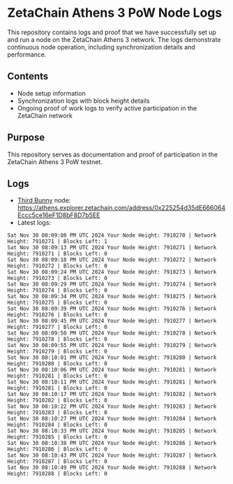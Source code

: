 # ZetaChain Athens 3 PoW Node Logs
This repository contains logs and proof that we have successfully set up and run a node on the ZetaChain Athens 3 network. The logs demonstrate continuous node operation, including synchronization details and performance.

## Contents
- Node setup information
- Synchronization logs with block height details
- Ongoing proof of work logs to verify active participation in the ZetaChain network

## Purpose
This repository serves as documentation and proof of participation in the ZetaChain Athens 3 PoW testnet.

## Logs

- [Third Bunny](https://thirdbunny.xyz/) node: https://athens.explorer.zetachain.com/address/0x225254d35dE666064Eccc5ce16eF1D8bF8D7b5EE
- Latest logs:
```
Sat Nov 30 08:09:08 PM UTC 2024 Your Node Height: 7910270 | Network Height: 7910271 | Blocks Left: 1
Sat Nov 30 08:09:13 PM UTC 2024 Your Node Height: 7910271 | Network Height: 7910271 | Blocks Left: 0
Sat Nov 30 08:09:18 PM UTC 2024 Your Node Height: 7910272 | Network Height: 7910272 | Blocks Left: 0
Sat Nov 30 08:09:24 PM UTC 2024 Your Node Height: 7910273 | Network Height: 7910273 | Blocks Left: 0
Sat Nov 30 08:09:29 PM UTC 2024 Your Node Height: 7910274 | Network Height: 7910274 | Blocks Left: 0
Sat Nov 30 08:09:34 PM UTC 2024 Your Node Height: 7910275 | Network Height: 7910275 | Blocks Left: 0
Sat Nov 30 08:09:39 PM UTC 2024 Your Node Height: 7910276 | Network Height: 7910276 | Blocks Left: 0
Sat Nov 30 08:09:45 PM UTC 2024 Your Node Height: 7910277 | Network Height: 7910277 | Blocks Left: 0
Sat Nov 30 08:09:50 PM UTC 2024 Your Node Height: 7910278 | Network Height: 7910278 | Blocks Left: 0
Sat Nov 30 08:09:55 PM UTC 2024 Your Node Height: 7910279 | Network Height: 7910279 | Blocks Left: 0
Sat Nov 30 08:10:01 PM UTC 2024 Your Node Height: 7910280 | Network Height: 7910280 | Blocks Left: 0
Sat Nov 30 08:10:06 PM UTC 2024 Your Node Height: 7910281 | Network Height: 7910281 | Blocks Left: 0
Sat Nov 30 08:10:11 PM UTC 2024 Your Node Height: 7910281 | Network Height: 7910281 | Blocks Left: 0
Sat Nov 30 08:10:17 PM UTC 2024 Your Node Height: 7910282 | Network Height: 7910282 | Blocks Left: 0
Sat Nov 30 08:10:22 PM UTC 2024 Your Node Height: 7910283 | Network Height: 7910283 | Blocks Left: 0
Sat Nov 30 08:10:27 PM UTC 2024 Your Node Height: 7910284 | Network Height: 7910284 | Blocks Left: 0
Sat Nov 30 08:10:33 PM UTC 2024 Your Node Height: 7910285 | Network Height: 7910285 | Blocks Left: 0
Sat Nov 30 08:10:38 PM UTC 2024 Your Node Height: 7910286 | Network Height: 7910286 | Blocks Left: 0
Sat Nov 30 08:10:43 PM UTC 2024 Your Node Height: 7910287 | Network Height: 7910287 | Blocks Left: 0
Sat Nov 30 08:10:49 PM UTC 2024 Your Node Height: 7910288 | Network Height: 7910288 | Blocks Left: 0
```
